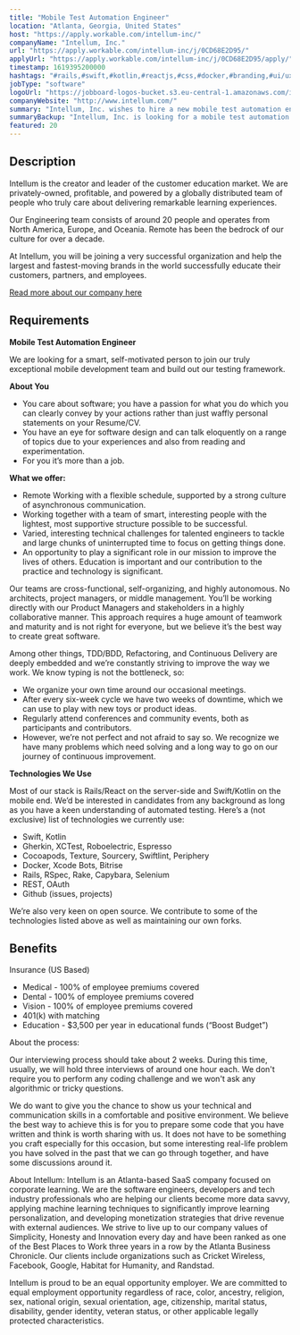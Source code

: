 ```yaml
---
title: "Mobile Test Automation Engineer"
location: "Atlanta, Georgia, United States"
host: "https://apply.workable.com/intellum-inc/"
companyName: "Intellum, Inc."
url: "https://apply.workable.com/intellum-inc/j/0CD68E2D95/"
applyUrl: "https://apply.workable.com/intellum-inc/j/0CD68E2D95/apply/"
timestamp: 1619395200000
hashtags: "#rails,#swift,#kotlin,#reactjs,#css,#docker,#branding,#ui/ux,#git,#management"
jobType: "software"
logoUrl: "https://jobboard-logos-bucket.s3.eu-central-1.amazonaws.com/intellum-inc-"
companyWebsite: "http://www.intellum.com/"
summary: "Intellum, Inc. wishes to hire a new mobile test automation engineer. If you have 3,500 per year in educational funds, consider applying."
summaryBackup: "Intellum, Inc. is looking for a mobile test automation engineer that has experience in: #rails, #swift, #kotlin."
featured: 20
---
```


## Description

Intellum is the creator and leader of the customer education market. We are privately-owned, profitable, and powered by a globally distributed team of people who truly care about delivering remarkable learning experiences.

Our Engineering team consists of around 20 people and operates from North America, Europe, and Oceania. Remote has been the bedrock of our culture for over a decade.

At Intellum, you will be joining a very successful organization and help the largest and fastest-moving brands in the world successfully educate their customers, partners, and employees.

[Read more about our company here](https://www.intellum.com/company/about-us)

## Requirements

**Mobile Test Automation Engineer**

We are looking for a smart, self-motivated person to join our truly exceptional mobile development team and build out our testing framework.

**About You**

*   You care about software; you have a passion for what you do which you can clearly convey by your actions rather than just waffly personal statements on your Resume/CV.
*   You have an eye for software design and can talk eloquently on a range of topics due to your experiences and also from reading and experimentation.
*   For you it’s more than a job.

**What we offer:**

*   Remote Working with a flexible schedule, supported by a strong culture of asynchronous communication.
*   Working together with a team of smart, interesting people with the lightest, most supportive structure possible to be successful.
*   Varied, interesting technical challenges for talented engineers to tackle and large chunks of uninterrupted time to focus on getting things done.
*   An opportunity to play a significant role in our mission to improve the lives of others. Education is important and our contribution to the practice and technology is significant.

Our teams are cross-functional, self-organizing, and highly autonomous. No architects, project managers, or middle management. You’ll be working directly with our Product Managers and stakeholders in a highly collaborative manner. This approach requires a huge amount of teamwork and maturity and is not right for everyone, but we believe it’s the best way to create great software.

Among other things, TDD/BDD, Refactoring, and Continuous Delivery are deeply embedded and we’re constantly striving to improve the way we work. We know typing is not the bottleneck, so:

*   We organize your own time around our occasional meetings.
*   After every six-week cycle we have two weeks of downtime, which we can use to play with new toys or product ideas.
*   Regularly attend conferences and community events, both as participants and contributors.
*   However, we’re not perfect and not afraid to say so. We recognize we have many problems which need solving and a long way to go on our journey of continuous improvement.

**Technologies We Use**

Most of our stack is Rails/React on the server-side and Swift/Kotlin on the mobile end. We’d be interested in candidates from any background as long as you have a keen understanding of automated testing. Here’s a (not exclusive) list of technologies we currently use:

*   Swift, Kotlin
*   Gherkin, XCTest, Roboelectric, Espresso
*   Cocoapods, Texture, Sourcery, Swiftlint, Periphery
*   Docker, Xcode Bots, Bitrise
*   Rails, RSpec, Rake, Capybara, Selenium
*   REST, OAuth
*   Github (issues, projects)

We’re also very keen on open source. We contribute to some of the technologies listed above as well as maintaining our own forks.

## Benefits

Insurance (US Based)

*   Medical - 100% of employee premiums covered
*   Dental - 100% of employee premiums covered
*   Vision - 100% of employee premiums covered
*   401(k) with matching
*   Education - $3,500 per year in educational funds (“Boost Budget”)

About the process:

Our interviewing process should take about 2 weeks. During this time, usually, we will hold three interviews of around one hour each. We don't require you to perform any coding challenge and we won't ask any algorithmic or tricky questions.

We do want to give you the chance to show us your technical and communication skills in a comfortable and positive environment. We believe the best way to achieve this is for you to prepare some code that you have written and think is worth sharing with us. It does not have to be something you craft especially for this occasion, but some interesting real-life problem you have solved in the past that we can go through together, and have some discussions around it.

About Intellum: Intellum is an Atlanta-based SaaS company focused on corporate learning. We are the software engineers, developers and tech industry professionals who are helping our clients become more data savvy, applying machine learning techniques to significantly improve learning personalization, and developing monetization strategies that drive revenue with external audiences. We strive to live up to our company values of Simplicity, Honesty and Innovation every day and have been ranked as one of the Best Places to Work three years in a row by the Atlanta Business Chronicle. Our clients include organizations such as Cricket Wireless, Facebook, Google, Habitat for Humanity, and Randstad.

Intellum is proud to be an equal opportunity employer. We are committed to equal employment opportunity regardless of race, color, ancestry, religion, sex, national origin, sexual orientation, age, citizenship, marital status, disability, gender identity, veteran status, or other applicable legally protected characteristics.
